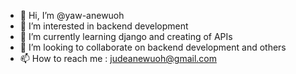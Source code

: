 - 👋 Hi, I’m @yaw-anewuoh
- 👀 I’m interested in backend development
- 🌱 I’m currently learning django and creating of APIs
- 💞️ I’m looking to collaborate on backend development and others
- 📫 How to reach me : judeanewuoh@gmail.com

<!---
yaw-anewuoh/yaw-anewuoh is a ✨ special ✨ repository because its `README.md` (this file) appears on your GitHub profile.
You can click the Preview link to take a look at your changes.
--->
